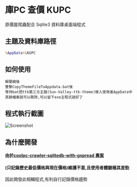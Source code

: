 # 庫PC 查價 KUPC

原價屋爬蟲配合 Sqlite3 資料庫桌面端程式

## 主題及資料庫路徑

``` bat
%AppData%\KUPC 
```

## 如何使用

```
解壓縮後
雙擊CopyThemeFileToAppdata.bat後
等待bat把ttk第三方主題(Sun-Valley-ttk-theme)移入使用者AppData中
其餘檔案就可以刪除,可以留下exe主程式就好了
```
## 程式執行截圖

![Screenshot](https://github.com/vincent-chang-rightfighter/Kupc/blob/master/Screenshot_1.png)


## 為什麼開發

#### 由於[coolpc-crawler-sqlitedb-with-gspread 專案](https://github.com/vincent-chang-rightfighter/coolpc-crawler-sqlitedb-with-gspread)
#### (只記錄歷史最低價格與現在價格)維護不意,且使用者體驗極其差勁
因此開發此相輔程式,有利自行記錄價格趨勢

